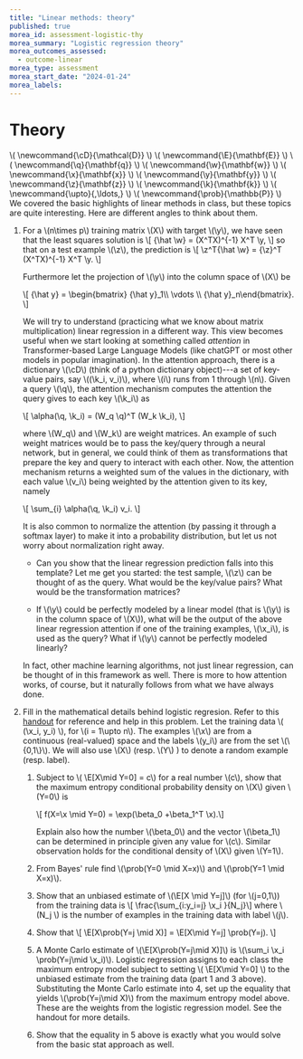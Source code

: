 ```yaml
---
title: "Linear methods: theory"
published: true
morea_id: assessment-logistic-thy
morea_summary: "Logistic regression theory"
morea_outcomes_assessed:
  - outcome-linear
morea_type: assessment
morea_start_date: "2024-01-24"
morea_labels:
---
```


# Theory
\\( \newcommand{\cD}{\mathcal{D}} \\)
\\( \newcommand{\E}{\mathbf{E}} \\)
\\( \newcommand{\q}{\mathbf{q}} \\)
\\( \newcommand{\w}{\mathbf{w}} \\)
\\( \newcommand{\x}{\mathbf{x}} \\)
\\( \newcommand{\y}{\mathbf{y}} \\)
\\( \newcommand{\z}{\mathbf{z}} \\)
\\( \newcommand{\k}{\mathbf{k}} \\)
\\( \newcommand{\upto}{,\ldots,} \\)
\\( \newcommand{\prob}{\mathbb{P}} \\)
We covered the basic highlights of linear methods in class, but these
topics are quite interesting. Here are different angles to think about them.

1. For a \\(n\times p\\) training matrix \\(X\\) with target \\(\y\\),
   we have seen that the least squares solution is \\[ {\hat \w} =
   (X^TX)^{-1} X^T \y, \\] so that on a test example \\(\z\\), the
   prediction is \\[ \z^T{\hat \w} = {\z}^T (X^TX)^{-1} X^T \y. \\]

   Furthermore let the projection of \\(\y\\) into the column space of
   \\(X\\) be 
   
   \\[ {\hat y} = \begin{bmatrix} {\hat y}_1\\\\ \vdots \\\\ {\hat y}_n\end{bmatrix}. \\] 
   
   We will try to understand
   (practicing what we know about matrix multiplication) linear
   regression in a different way. This view becomes useful when we
   start looking at something called _attention_ in Transformer-based
   Large Language Models (like chatGPT or most other models in popular
   imagination).  In the attention approach,
   there is a dictionary \\(\cD\\) (think of a python dictionary
   object)---a set of key-value pairs, say \\((\k_i, v_i)\\), where
   \\(i\\) runs from 1 through \\(n\\). Given a query \\(\q\\), the
   attention mechanism computes the attention the query gives to each
   key \\(\k_i\\) as

   \\[ \alpha(\q, \k_i) = (W_q \q)^T (W_k \k_i), \\]

   where \\(W_q\\) and \\(W_k\\) are weight matrices. An example of such
   weight matrices would be to pass the key/query through a
   neural network, but in general, we could think of them as 
   transformations that prepare the key and query to interact with each
   other. Now, the attention mechanism returns a weighted sum of the
   values in the dictionary, with each value \\(v_i\\) being weighted
   by the attention given to its key, namely

   \\[ \sum_{i} \alpha(\q, \k_i) v_i. \\]

   It is also common to normalize the attention (by passing it through
   a softmax layer) to make it into a probability distribution, but
   let us not worry about normalization right away.

    * Can you show that the linear regression prediction falls into
  	  this template? Let me get you started: the test sample, \\(\z\\) can
  	  be thought of as the query. What would be the key/value pairs?
  	  What would be the transformation matrices?

    * If \\(\y\\) could be perfectly modeled by a linear model (that
  	  is \\(\y\\) is in the column space of \\(X\\)), what will be the
  	  output of the above linear regression attention if one
  	  of the training examples, \\(\x_i\\), is used as the query? What
  	  if \\(\y\\) cannot be perfectly modeled linearly?

   In fact, other machine learning algorithms, not just linear
   regression, can be thought of in this framework as well. There is
   more to how attention works, of course, but it naturally follows from
   what we have always done.


2. Fill in the mathematical details behind logistic regresion. Refer
   to this [handout](./logistic.pdf) for reference and help in this
   problem. Let the training data \\( (\x_i, y_i) \\), for \\(i = 1\upto
   n\\). The examples \\(\x\\) are from a continuous
   (real-valued) space and the labels \\(y_i\\) are from the set
   \\(\\{0,1\\}\\).  We will also use \\(X\\) (resp. \\(Y\\) ) to denote
   a random example (resp. label).
   
     1. Subject to \\( \E[X\mid Y=0] = c\\) for a real number \\(c\\),
		show that the maximum entropy conditional probability density
		on \\(X\\) given \\(Y=0\\) is 
	   
	    \\[ f(X=\x \mid Y=0) = \exp(\beta_0 +\beta_1^T \x).\\]
	   
	    Explain also how the number \\(\beta_0\\) and the vector
		\\(\beta_1\\) can be determined in principle given any value
		for \\(c\\).  Similar observation holds for the conditional
		density of \\(X\\) given \\(Y=1\\).
	   
	 2. From Bayes' rule find \\(\prob(Y=0 \mid X=x)\\) and \\(\prob(Y=1 \mid X=x)\\).
	 
	 3. Show that an unbiased estimate of \\(\E[X \mid Y=j]\\) (for \\(j=0,1\\)) from the training data is
		 \\[ \frac{\sum_{i:y_i=j} \x_i }{N_j}\\]
		 where \\(N_j \\) is the number of examples in the training data with label \\(j\\).
		 
	 4. Show that
		 \\[ \E[X\prob(Y=j \mid X)] = \E[X\mid Y=j] \prob(Y=j). \\]
	 
	 5. A Monte Carlo estimate of \\(\E[X\prob(Y=j\mid X)]\\) is \\(\sum_i
		 \x_i \prob(Y=j\mid \x_i)\\).  Logistic regression assigns to each
		 class the maximum entropy model subject to setting \\(
		 \E[X\mid Y=0] \\) to the unbiased estimate from the training
		 data (part 1 and 3 above).  Substituting the Monte Carlo
		 estimate into 4, set up the equality that yields \\(\prob(Y=j\mid X)\\)
		 from the maximum entropy model above. These are the weights from the logistic
		 regression model. See the handout for more details.
		 
	 6. Show that the equality in 5 above is exactly what you would solve from the basic
		 stat approach as well.
